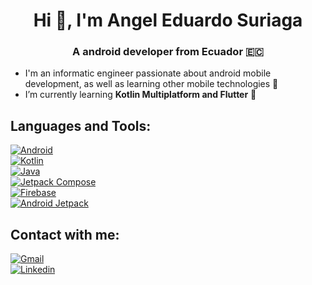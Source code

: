 <h1 align="center">Hi 👋, I'm Angel Eduardo Suriaga</h1>
<h3 align="center">A android developer from Ecuador 🇪🇨</h3>

- I'm an informatic engineer passionate about android mobile development, as well as learning other mobile technologies 📱
- I’m currently learning **Kotlin Multiplatform and Flutter** 💪

## Languages and Tools:
[![Android](https://img.shields.io/badge/Android-2EDF85?style=for-the-badge&logo=android&logoColor=white&labelColor=blue)</br>](https://developer.android.com/)
[![Kotlin](https://img.shields.io/badge/Kotlin-515ED8?style=for-the-badge&logo=kotlin&logoColor=white&labelColor=blue)</br>](https://kotlinlang.org/)
[![Java](https://img.shields.io/badge/Java-red?style=for-the-badge&logo=openjdk&logoColor=white&labelColor=blue)</br>](https://dev.java/)
[![Jetpack Compose](https://img.shields.io/badge/Jetpack%20Compose-083042?style=for-the-badge&logo=jetpack%20compose&logoColor=white&labelColor=blue)</br>](https://developer.android.com/develop/ui/compose)
[![Firebase](https://img.shields.io/badge/Firebase-F2C12B?style=for-the-badge&logo=firebase&logoColor=white&labelColor=blue)</br>](https://firebase.google.com/)
[![Android Jetpack](https://img.shields.io/badge/Android%20Jetpack-1D9C5A?style=for-the-badge&logo=android&logoColor=white&labelColor=blue)</br>](https://developer.android.com/jetpack)

## Contact with me:

[![Gmail](https://img.shields.io/badge/Gmail-D14836?style=for-the-badge&logo=gmail&logoColor=white)</br>](mailto:tu_correo@gmail.com)
[![Linkedin](https://img.shields.io/badge/LinkedIn-0077B5?style=for-the-badge&logo=linkedin&logoColor=white)</br>](https://www.linkedin.com/in/angeleduardosuriaga/)
